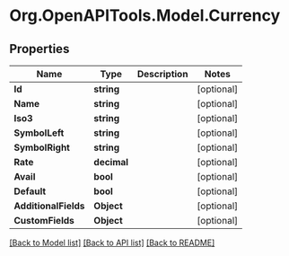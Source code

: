 # Org.OpenAPITools.Model.Currency

## Properties

Name | Type | Description | Notes
------------ | ------------- | ------------- | -------------
**Id** | **string** |  | [optional] 
**Name** | **string** |  | [optional] 
**Iso3** | **string** |  | [optional] 
**SymbolLeft** | **string** |  | [optional] 
**SymbolRight** | **string** |  | [optional] 
**Rate** | **decimal** |  | [optional] 
**Avail** | **bool** |  | [optional] 
**Default** | **bool** |  | [optional] 
**AdditionalFields** | **Object** |  | [optional] 
**CustomFields** | **Object** |  | [optional] 

[[Back to Model list]](../README.md#documentation-for-models) [[Back to API list]](../README.md#documentation-for-api-endpoints) [[Back to README]](../README.md)

